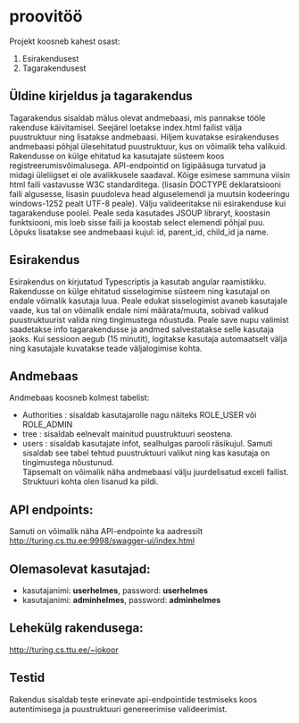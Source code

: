 # proovitöö

Projekt koosneb kahest osast:
1. Esirakendusest
2. Tagarakendusest

## Üldine kirjeldus ja tagarakendus
Tagarakendus sisaldab mälus olevat andmebaasi, mis pannakse tööle rakenduse käivitamisel. Seejärel loetakse index.html failist välja puustruktuur ning lisatakse andmebaasi. Hiljem kuvatakse esirakenduses andmebaasi põhjal ülesehitatud puustruktuur, kus on võimalik teha valikuid.
Rakendusse on külge ehitatud ka kasutajate süsteem koos registreerumisvõimalusega. API-endpointid on ligipääsuga turvatud ja midagi üleliigset ei ole avalikkusele saadaval. Kõige esimese sammuna viisin html faili vastavusse W3C standarditega. (lisasin DOCTYPE deklaratsiooni faili algusesse, lisasin puudoleva head alguselemendi ja muutsin kodeeringu windows-1252 pealt UTF-8 peale). Välju valideeritakse nii esirakenduse kui tagarakenduse poolel. Peale seda kasutades JSOUP libraryt, koostasin funktsiooni, mis loeb sisse faili ja koostab select elemendi põhjal puu. Lõpuks lisatakse see andmebaasi kujul: id, parent_id, child_id ja name.

## Esirakendus
Esirakendus on kirjutatud Typescriptis ja kasutab angular raamistikku. Rakendusse on külge ehitatud sisselogimise süsteem ning kasutajal on endale võimalik kasutaja luua. Peale edukat sisselogimist avaneb kasutajale vaade, kus tal on võimalik endale nimi määrata/muuta, sobivad valikud puustruktuurist valida ning tingimustega nõustuda. Peale save nupu valimist saadetakse info tagarakendusse ja andmed salvestatakse selle kasutaja jaoks. Kui sessioon aegub (15 minutit), logitakse kasutaja automaatselt välja ning kasutajale kuvatakse teade väljalogimise kohta.

## Andmebaas
Andmebaas koosneb kolmest tabelist:
- Authorities : sisaldab kasutajarolle nagu näiteks ROLE_USER või ROLE_ADMIN
- tree : sisaldab eelnevalt mainitud puustruktuuri seostena.
- users : sisaldab kasutajate infot, sealhulgas parooli räsikujul. Samuti sisaldab see tabel tehtud puustruktuuri valikut ning kas kasutaja on tingimustega nõustunud. <br>
Täpsemalt on võimalik näha andmebaasi välju juurdelisatud exceli failist.<br>
Struktuuri kohta olen lisanud ka pildi.

## API endpoints:
Samuti on võimalik näha API-endpointe ka aadressilt http://turing.cs.ttu.ee:9998/swagger-ui/index.html

## Olemasolevat kasutajad:
- kasutajanimi: **userhelmes**, password: **userhelmes**
- kasutajanimi: **adminhelmes**, password: **adminhelmes**

## Lehekülg rakendusega:
http://turing.cs.ttu.ee/~jokoor 

## Testid
Rakendus sisaldab teste erinevate api-endpointide testmiseks koos autentimisega ja puustruktuuri genereerimise valideerimist.
